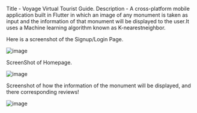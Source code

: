 Title - Voyage Virtual Tourist Guide.
Description - A cross-platform mobile application built in Flutter in which an image of any monument is taken as input and the information of that monument will be displayed to the user.It uses a Machine learning algorithm known as K-nearestneighbor.


Here is a screenshot of the Signup/Login Page.

![image](https://user-images.githubusercontent.com/59599305/130967731-fed239b6-3216-460b-85c9-ee52cddcbd58.png)


ScreenShot of Homepage.

![image](https://user-images.githubusercontent.com/59599305/130969392-27aae869-dc11-43c4-a29a-bf95d16c8053.png)


Screenshot of how the information of the monument will be displayed, and there corresponding reviews!


![image](https://user-images.githubusercontent.com/59599305/130970038-f89c1aae-8909-4356-8462-081e18bb03cc.png)

